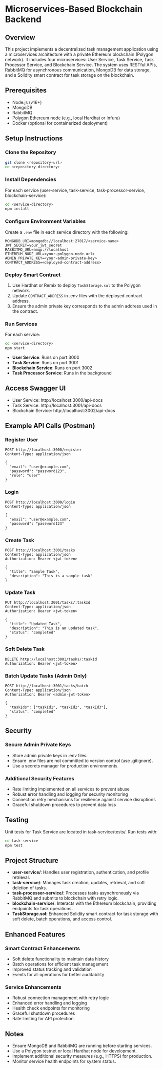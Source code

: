 # Microservices-Based Blockchain Backend

## Overview
This project implements a decentralized task management application using a microservices architecture with a private Ethereum blockchain (Polygon network). It includes four microservices: User Service, Task Service, Task Processor Service, and Blockchain Service. The system uses RESTful APIs, RabbitMQ for asynchronous communication, MongoDB for data storage, and a Solidity smart contract for task storage on the blockchain.
## Prerequisites

- Node.js (v16+)
- MongoDB
- RabbitMQ
- Polygon Ethereum node (e.g., local Hardhat or Infura)
- Docker (optional for containerized deployment)

## Setup Instructions

### Clone the Repository
```bash
git clone <repository-url>
cd <repository-directory>
```

### Install Dependencies
For each service (user-service, task-service, task-processor-service, blockchain-service):
```bash
cd <service-directory>
npm install
```

### Configure Environment Variables
Create a `.env` file in each service directory with the following:
```
MONGODB_URI=mongodb://localhost:27017/<service-name>
JWT_SECRET=your_jwt_secret
RABBITMQ_URL=amqp://localhost
ETHEREUM_NODE_URL=<your-polygon-node-url>
ADMIN_PRIVATE_KEY=<your-admin-private-key>
CONTRACT_ADDRESS=<deployed-contract-address>
```

### Deploy Smart Contract

1. Use Hardhat or Remix to deploy `TaskStorage.sol` to the Polygon network.
2. Update `CONTRACT_ADDRESS` in .env files with the deployed contract address.
3. Ensure the admin private key corresponds to the admin address used in the contract.

### Run Services
For each service:
```bash
cd <service-directory>
npm start
```

- **User Service**: Runs on port 3000
- **Task Service**: Runs on port 3001
- **Blockchain Service**: Runs on port 3002
- **Task Processor Service**: Runs in the background


## Access Swagger UI

- User Service: http://localhost:3000/api-docs
- Task Service: http://localhost:3001/api-docs
- Blockchain Service: http://localhost:3002/api-docs

## Example API Calls (Postman)

### Register User
```http
POST http://localhost:3000/register
Content-Type: application/json

{
  "email": "user@example.com",
  "password": "password123",
  "role": "user"
}
```

### Login
```http
POST http://localhost:3000/login
Content-Type: application/json

{
  "email": "user@example.com",
  "password": "password123"
}
```

### Create Task
```http
POST http://localhost:3001/tasks
Content-Type: application/json
Authorization: Bearer <jwt-token>

{
  "title": "Sample Task",
  "description": "This is a sample task"
}
```

### Update Task
```http
PUT http://localhost:3001/tasks/:taskId
Content-Type: application/json
Authorization: Bearer <jwt-token>

{
  "title": "Updated Task",
  "description": "This is an updated task",
  "status": "completed"
}
```

### Soft Delete Task
```http
DELETE http://localhost:3001/tasks/:taskId
Authorization: Bearer <jwt-token>
```

### Batch Update Tasks (Admin Only)
```http
POST http://localhost:3001/tasks/batch
Content-Type: application/json
Authorization: Bearer <admin-jwt-token>

{
  "taskIds": ["taskId1", "taskId2", "taskId3"],
  "status": "completed"
}
```




## Security

### Secure Admin Private Keys

- Store admin private keys in .env files.
- Ensure .env files are not committed to version control (use .gitignore).
- Use a secrets manager for production environments.

### Additional Security Features

- Rate limiting implemented on all services to prevent abuse
- Robust error handling and logging for security monitoring
- Connection retry mechanisms for resilience against service disruptions
- Graceful shutdown procedures to prevent data loss

## Testing
Unit tests for Task Service are located in task-service/tests/. Run tests with:
```bash
cd task-service
npm test
```

## Project Structure

- **user-service/**: Handles user registration, authentication, and profile retrieval.
- **task-service/**: Manages task creation, updates, retrieval, and soft deletion of tasks.
- **task-processor-service/**: Processes tasks asynchronously via RabbitMQ and submits to blockchain with retry logic.
- **blockchain-service/**: Interacts with the Ethereum blockchain, providing endpoints for task operations.
- **TaskStorage.sol**: Enhanced Solidity smart contract for task storage with soft delete, batch operations, and access control.

## Enhanced Features

### Smart Contract Enhancements
- Soft delete functionality to maintain data history
- Batch operations for efficient task management
- Improved status tracking and validation
- Events for all operations for better auditability

### Service Enhancements
- Robust connection management with retry logic
- Enhanced error handling and logging
- Health check endpoints for monitoring
- Graceful shutdown procedures
- Rate limiting for API protection

## Notes

- Ensure MongoDB and RabbitMQ are running before starting services.
- Use a Polygon testnet or local Hardhat node for development.
- Implement additional security measures (e.g., HTTPS) for production.
- Monitor service health endpoints for system status.

